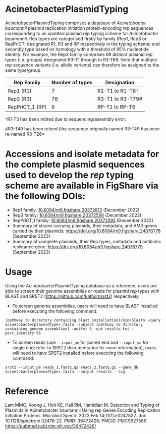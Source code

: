 # AcinetobacterPlasmidTyping
AcinetobacterPlasmidTyping comprises a database of _Acinetobacter baumannii_ plasmid replication initiation protein-encoding _rep_ sequences corresponding to an updated plasmid rep typing scheme for _Acinetobacter baumannii_. Rep types are categorised firstly by family (Rep1, Rep3 or RepPriCT; designated R1, R3 and RP respectively in the typing scheme) and secondly type based on homology with a threshold of 95% nucleotide identity. For example, the Rep3 family comprises 69 distinct plasmid _rep_ types (i.e. groups) designated R3-T1 through to R3-T69. Note that multiple _rep_ sequence variants (i.e. allelic variants) can therefore be assigned to the same type/group.  

| Rep Family  | Number of types |Designation |
| ------------- | ------------- |------------- |
| Rep1 (R1) | 7  |R1-T1 to R1-T8†  |
| Rep3 (R3) | 78  |R3-T1 to R3-T79#  |
| RepPriCT_1 (RP) | 6  |RP-T1 to RP-T6  |

†R1-T3 has been retired due to sequencing/assembly error.
    
#R3-T49 has been retired (the sequence originally named R3-T49 has been re-named R3-T26*



# Accessions and isolate metadata for the complete plasmid sequences used to develop the _rep_ typing scheme are available in FigShare via the following DOIs:

- Rep1 family: [10.6084/m9.figshare.20372613](https://dx.doi.org/10.6084/m9.figshare.20372613) (December 2022)
- Rep3 family: [10.6084/m9.figshare.20372598](https://dx.doi.org/10.6084/m9.figshare.20372598) (December 2022)
- RepPriCT_1 family: [10.6084/m9.figshare.20372595](https://dx.doi.org/10.6084/m9.figshare.20372595) (December 2022)
- Summary of strains carrying plasmids, their metadata, and AMR genes carried by their plasmids: https://doi.org/10.6084/m9.figshare.24076776 (September 2023)
- Summary of complete plasmids, their Rep types, metadata and antibiotic resistance gene: https://doi.org/10.6084/m9.figshare.24076779 (September 2023) 


# Usage
Using the AcinetobacterPlasmidTyping database as a reference, users are able to screen their genome assemblies or reads for plasmid _rep_ types with BLAST and SRST2 (https://github.com/katholt/srst2) respectively. 
- To screen genome assemblies, users will need to have BLAST installed before executing the following command:

```[pathway to directory containing blast installation]/bin/blastn -query acinetobacterplasmidtyper.fasta -subject [pathway to directory containing genome assemblies] -outfmt 6 -out results.txt -perc_identity 95```

- To screen reads (use `--input_pe` for paired end and `--input_se` for single end; refer to SRST2 documentation for more information), users will need to have SRST2 installed before executing the following command:

```srst2 --input_pe reads_1.fastq.gz reads_2.fastq.gz --gene_db acinetobacterplasmidtyper.fasta --output results --log```

# Reference
Lam MMC, Koong J, Holt KE, Hall RM, Hamidian M. Detection and Typing of Plasmids in Acinetobacter baumannii Using rep Genes Encoding Replication Initiation Proteins. Microbiol Spectr. 2023 Feb 14;11(1):e0247822. doi: 10.1128/spectrum.02478-22. PMID: 36472426; PMCID: PMC9927589. https://pubmed.ncbi.nlm.nih.gov/36472426/
